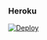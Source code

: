 ### Heroku
[![Deploy](https://www.herokucdn.com/deploy/button.svg)](https://heroku.com/deploy?template=https://github.com/Gamer087/SpeedUploadNube)
